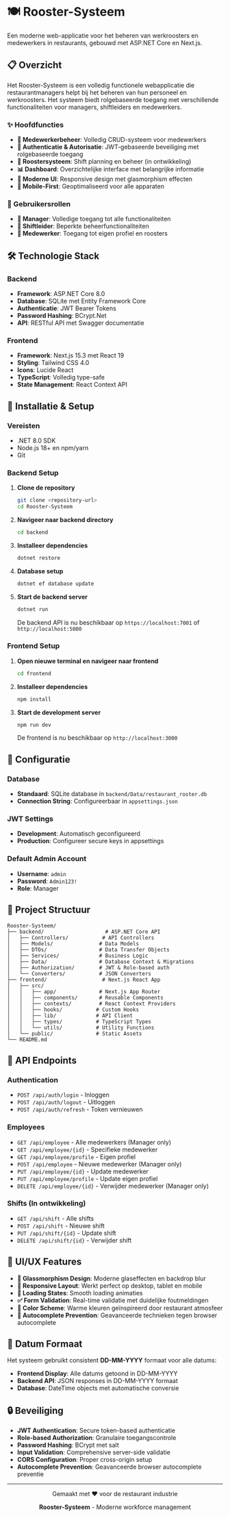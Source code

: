 # 🍽️ Rooster-Systeem

Een moderne web-applicatie voor het beheren van werkroosters en medewerkers in restaurants, gebouwd met ASP.NET Core en Next.js.

## 📋 Overzicht

Het Rooster-Systeem is een volledig functionele webapplicatie die restaurantmanagers helpt bij het beheren van hun personeel en werkroosters. Het systeem biedt rolgebaseerde toegang met verschillende functionaliteiten voor managers, shiftleiders en medewerkers.

### ✨ Hoofdfuncties

- **👥 Medewerkerbeheer**: Volledig CRUD-systeem voor medewerkers
- **🔐 Authenticatie & Autorisatie**: JWT-gebaseerde beveiliging met rolgebaseerde toegang
- **📅 Roostersysteem**: Shift planning en beheer (in ontwikkeling)
- **📊 Dashboard**: Overzichtelijke interface met belangrijke informatie
- **🎨 Moderne UI**: Responsive design met glasmorphism effecten
- **📱 Mobile-First**: Geoptimaliseerd voor alle apparaten

### 👥 Gebruikersrollen

- **🎯 Manager**: Volledige toegang tot alle functionaliteiten
- **🚀 Shiftleider**: Beperkte beheerfunctionaliteiten
- **👤 Medewerker**: Toegang tot eigen profiel en roosters

## 🛠️ Technologie Stack

### Backend
- **Framework**: ASP.NET Core 8.0
- **Database**: SQLite met Entity Framework Core
- **Authenticatie**: JWT Bearer Tokens
- **Password Hashing**: BCrypt.Net
- **API**: RESTful API met Swagger documentatie

### Frontend
- **Framework**: Next.js 15.3 met React 19
- **Styling**: Tailwind CSS 4.0
- **Icons**: Lucide React
- **TypeScript**: Volledig type-safe
- **State Management**: React Context API

## 🚀 Installatie & Setup

### Vereisten
- .NET 8.0 SDK
- Node.js 18+ en npm/yarn
- Git

### Backend Setup

1. **Clone de repository**
   ```bash
   git clone <repository-url>
   cd Rooster-Systeem
   ```

2. **Navigeer naar backend directory**
   ```bash
   cd backend
   ```

3. **Installeer dependencies**
   ```bash
   dotnet restore
   ```

4. **Database setup**
   ```bash
   dotnet ef database update
   ```

5. **Start de backend server**
   ```bash
   dotnet run
   ```

   De backend API is nu beschikbaar op `https://localhost:7001` of `http://localhost:5000`

### Frontend Setup

1. **Open nieuwe terminal en navigeer naar frontend**
   ```bash
   cd frontend
   ```

2. **Installeer dependencies**
   ```bash
   npm install
   ```

3. **Start de development server**
   ```bash
   npm run dev
   ```

   De frontend is nu beschikbaar op `http://localhost:3000`

## 🔧 Configuratie

### Database
- **Standaard**: SQLite database in `backend/Data/restaurant_roster.db`
- **Connection String**: Configureerbaar in `appsettings.json`

### JWT Settings
- **Development**: Automatisch geconfigureerd
- **Production**: Configureer secure keys in appsettings

### Default Admin Account
- **Username**: `admin`
- **Password**: `Admin123!`
- **Role**: Manager

## 📁 Project Structuur

```
Rooster-Systeem/
├── backend/                    # ASP.NET Core API
│   ├── Controllers/           # API Controllers
│   ├── Models/               # Data Models
│   ├── DTOs/                 # Data Transfer Objects
│   ├── Services/             # Business Logic
│   ├── Data/                 # Database Context & Migrations
│   ├── Authorization/        # JWT & Role-based auth
│   └── Converters/           # JSON Converters
├── frontend/                  # Next.js React App
│   ├── src/
│   │   ├── app/              # Next.js App Router
│   │   ├── components/       # Reusable Components
│   │   ├── contexts/         # React Context Providers
│   │   ├── hooks/           # Custom Hooks
│   │   ├── lib/             # API Client
│   │   ├── types/           # TypeScript Types
│   │   └── utils/           # Utility Functions
│   └── public/              # Static Assets
└── README.md
```

## 🔐 API Endpoints

### Authentication
- `POST /api/auth/login` - Inloggen
- `POST /api/auth/logout` - Uitloggen
- `POST /api/auth/refresh` - Token vernieuwen

### Employees
- `GET /api/employee` - Alle medewerkers (Manager only)
- `GET /api/employee/{id}` - Specifieke medewerker
- `GET /api/employee/profile` - Eigen profiel
- `POST /api/employee` - Nieuwe medewerker (Manager only)
- `PUT /api/employee/{id}` - Update medewerker
- `PUT /api/employee/profile` - Update eigen profiel
- `DELETE /api/employee/{id}` - Verwijder medewerker (Manager only)

### Shifts (In ontwikkeling)
- `GET /api/shift` - Alle shifts
- `POST /api/shift` - Nieuwe shift
- `PUT /api/shift/{id}` - Update shift
- `DELETE /api/shift/{id}` - Verwijder shift

## 🎨 UI/UX Features

- **🌟 Glassmorphism Design**: Moderne glaseffecten en backdrop blur
- **🎯 Responsive Layout**: Werkt perfect op desktop, tablet en mobile
- **🔄 Loading States**: Smooth loading animaties
- **✅ Form Validation**: Real-time validatie met duidelijke foutmeldingen
- **🌈 Color Scheme**: Warme kleuren geïnspireerd door restaurant atmosfeer
- **🚫 Autocomplete Prevention**: Geavanceerde technieken tegen browser autocomplete

## 📅 Datum Formaat

Het systeem gebruikt consistent **DD-MM-YYYY** formaat voor alle datums:
- **Frontend Display**: Alle datums getoond in DD-MM-YYYY
- **Backend API**: JSON responses in DD-MM-YYYY formaat
- **Database**: DateTime objects met automatische conversie

## 🔒 Beveiliging

- **JWT Authentication**: Secure token-based authenticatie
- **Role-based Authorization**: Granulaire toegangscontrole
- **Password Hashing**: BCrypt met salt
- **Input Validation**: Comprehensive server-side validatie
- **CORS Configuration**: Proper cross-origin setup
- **Autocomplete Prevention**: Geavanceerde browser autocomplete preventie

---

<div align="center">
  <p>Gemaakt met ❤️ voor de restaurant industrie</p>
  <p><strong>Rooster-Systeem</strong> - Moderne workforce management</p>
</div>